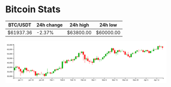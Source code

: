 # Bitcoin Stats

BTC/USDT|24h change|24h high|24h low|
|---|---|---|---|
|$61937.36|-2.37%|$63800.00|$60000.00|

<img src="./chart.svg">
